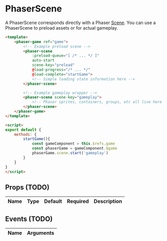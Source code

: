 # PhaserScene

A PhaserScene corresponds directly with a Phaser [Scene](https://photonstorm.github.io/phaser3-docs/Phaser.Scene.html). You can use a PhaserScene to preload assets or for actual gameplay.

```html
<template>
    <phaser-game ref="game">
        <!-- Example preload scene -->
        <phaser-scene 
            :preload-queue="[ /* ... */ ]"
            auto-start
            scene-key="preload"
            @load-progress="/* ... */"
            @load-complete="startGame">
            <!-- Simple loading state information here -->
        </phaser-scene>

        <!-- Example gameplay wrapper -->
        <phaser-scene scene-key="gameplay">
            <!-- Phaser sprites, containers, groups, etc all live here -->
        </phaser-scene>
    </phaser-game>
</template>

<script>
export default {
    methods: {
        startGame(){
            const gameComponent = this.$refs.game
            const phaserGame = gameComponent.$game
            phaserGame.scene.start('gameplay')
        }
    }
}
</script>
```

## Props (TODO)

| Name | Type | Default | Required | Description |
| ---- | ---- | ------- | -------- | ----------- |

## Events (TODO)

| Name | Arguments |
| ---- | --------- |

